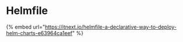 # Helmfile

{% embed url="https://itnext.io/helmfile-a-declarative-way-to-deploy-helm-charts-e63964ca1eef" %}

